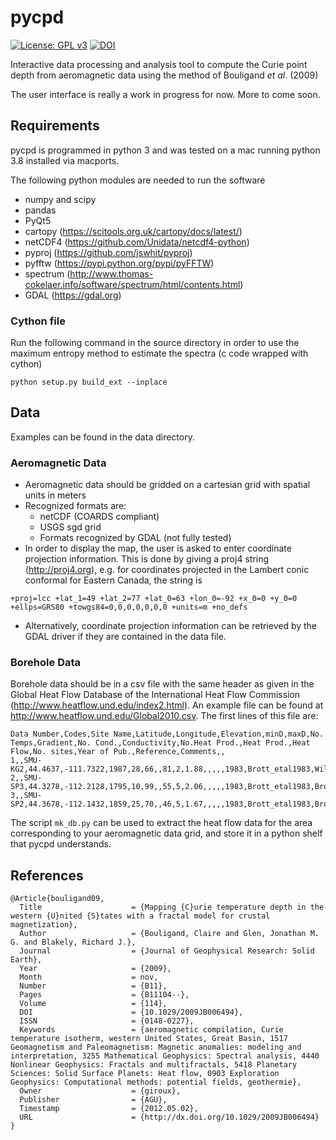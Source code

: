 # pycpd

[![License: GPL v3](https://img.shields.io/badge/License-GPL%20v3-blue.svg)](./01_LICENSE.txt)
[![DOI](https://zenodo.org/badge/51318634.svg)](https://zenodo.org/badge/latestdoi/51318634)

Interactive data processing and analysis tool to compute the Curie point depth from aeromagnetic data using the method of Bouligand *et al*. (2009)

The user interface is really a work in progress for now.  More to come soon.

## Requirements

pycpd is programmed in python 3 and was tested on a mac running python 3.8 installed via macports.

The following python modules are needed to run the software
- numpy and scipy
- pandas
- PyQt5
- cartopy (https://scitools.org.uk/cartopy/docs/latest/)
- netCDF4 (https://github.com/Unidata/netcdf4-python)
- pyproj (https://github.com/jswhit/pyproj)
- pyfftw (https://pypi.python.org/pypi/pyFFTW)
- spectrum (http://www.thomas-cokelaer.info/software/spectrum/html/contents.html)
- GDAL (https://gdal.org)

### Cython file

Run the following command in the source directory in order to use the maximum entropy method to estimate the spectra (c code wrapped with cython)

```
python setup.py build_ext --inplace
```
## Data

Examples can be found in the data directory.

### Aeromagnetic Data

- Aeromagnetic data should be gridded on a cartesian grid with spatial units in meters
- Recognized formats are:
    * netCDF (COARDS compliant)
    * USGS sgd grid
    * Formats recognized by GDAL (not fully tested)
- In order to display the map, the user is asked to enter coordinate projection information.  This is done by giving a proj4 string (http://proj4.org), e.g. for coordinates projected in the Lambert conic conformal for Eastern Canada, the string is

```
+proj=lcc +lat_1=49 +lat_2=77 +lat_0=63 +lon_0=-92 +x_0=0 +y_0=0 +ellps=GRS80 +towgs84=0,0,0,0,0,0,0 +units=m +no_defs
```
- Alternatively, coordinate projection information can be retrieved by the GDAL driver if they are contained in the data file.

### Borehole Data

Borehole data should be in a csv file with the same header as given in the Global Heat Flow Database of the International Heat Flow Commission (http://www.heatflow.und.edu/index2.html).  An example file can be found at http://www.heatflow.und.edu/Global2010.csv. The first lines of this file are:
```
Data Number,Codes,Site Name,Latitude,Longitude,Elevation,minD,maxD,No. Temps,Gradient,No. Cond.,Conductivity,No.Heat Prod.,Heat Prod.,Heat Flow,No. sites,Year of Pub.,Reference,Comments,,
1,,SMU-KG2,44.4637,-111.7322,1987,28,66,,81,2,1.88,,,,,1983,Brott_etal1983,Williams_etal1995,,
2,,SMU-SP3,44.3278,-112.2128,1795,10,99,,55,5,2.06,,,,,1983,Brott_etal1983,Brott_etal1983,,
3,,SMU-SP2,44.3678,-112.1432,1859,25,70,,46,5,1.67,,,,,1983,Brott_etal1983,Brott_etal1983,,
```

The script `mk_db.py` can be used to extract the heat flow data for the area corresponding to your aeromagnetic data grid, and store it in a python shelf that pycpd understands.

## References
```
@Article{bouligand09,
  Title                    = {Mapping {C}urie temperature depth in the western {U}nited {S}tates with a fractal model for crustal magnetization},
  Author                   = {Bouligand, Claire and Glen, Jonathan M. G. and Blakely, Richard J.},
  Journal                  = {Journal of Geophysical Research: Solid Earth},
  Year                     = {2009},
  Month                    = nov,
  Number                   = {B11},
  Pages                    = {B11104--},
  Volume                   = {114},
  DOI                      = {10.1029/2009JB006494},
  ISSN                     = {0148-0227},
  Keywords                 = {aeromagnetic compilation, Curie temperature isotherm, western United States, Great Basin, 1517 Geomagnetism and Paleomagnetism: Magnetic anomalies: modeling and interpretation, 3255 Mathematical Geophysics: Spectral analysis, 4440 Nonlinear Geophysics: Fractals and multifractals, 5418 Planetary Sciences: Solid Surface Planets: Heat flow, 0903 Exploration Geophysics: Computational methods: potential fields, geothermie},
  Owner                    = {giroux},
  Publisher                = {AGU},
  Timestamp                = {2012.05.02},
  URL                      = {http://dx.doi.org/10.1029/2009JB006494}
}
```
